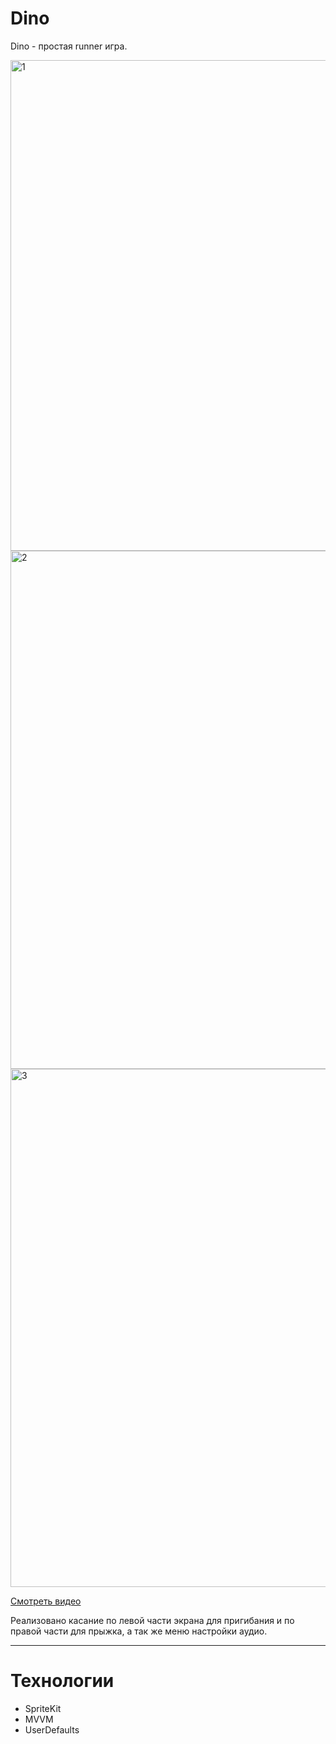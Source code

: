 # Dino

Dino - простая runner игра.

<img width="785" alt="1" src="https://user-images.githubusercontent.com/64093193/197030808-4a0e7de3-fdb2-4776-b02d-ba5ed91aece6.png">
<img width="829" alt="2" src="https://user-images.githubusercontent.com/64093193/197030841-5a875616-8d5e-4e90-bf30-b294f77b9d90.png">
<img width="829" alt="3" src="https://user-images.githubusercontent.com/64093193/197030851-bbb6994d-4f8c-4b0d-800c-79803c1d84f5.png">


[Смотреть видео](https://www.youtube.com/watch?v=uxZKt_RujcI)

Реализовано касание по левой части экрана для пригибания и по правой части для прыжка, а так же меню настройки аудио.

---
# Технологии
+ SpriteKit
+ MVVM
+ UserDefaults

